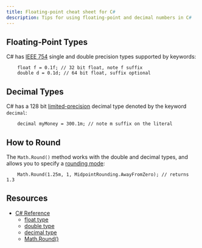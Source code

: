 ```yaml
--- 
title: Floating-point cheat sheet for C#
description: Tips for using floating-point and decimal numbers in C#
--- 
```


Floating-Point Types
--------
C# has [IEEE 754](/formats/fp/) single and double precision types supported by keywords:

		float f = 0.1f; // 32 bit float, note f suffix
		double d = 0.1d; // 64 bit float, suffix optional


Decimal Types
-------------
C# has a 128 bit [limited-precision](/formats/exact/) decimal type denoted by the keyword
<code>decimal</code>:

		decimal myMoney = 300.1m; // note m suffix on the literal


How to Round
------------
The <code>Math.Round()</code> method works with the double and decimal types, and allows you to specify a [rounding mode](/errors/rounding/):

		Math.Round(1.25m, 1, MidpointRounding.AwayFromZero); // returns 1.3



Resources 
---------
* [C# Reference](http://msdn.microsoft.com/en-us/library/618ayhy6%28v=VS.80%29.aspx)
   * [float type](http://msdn.microsoft.com/en-us/library/b1e65aza%28v=VS.80%29.aspx)  
   * [double type](http://msdn.microsoft.com/en-us/library/678hzkk9%28v=VS.80%29.aspx)  
   * [decimal type](http://msdn.microsoft.com/en-us/library/364x0z75%28v=VS.80%29.aspx)  
   * [Math.Round()](http://msdn.microsoft.com/en-US/library/system.math.round%28v=VS.80%29.aspx)


